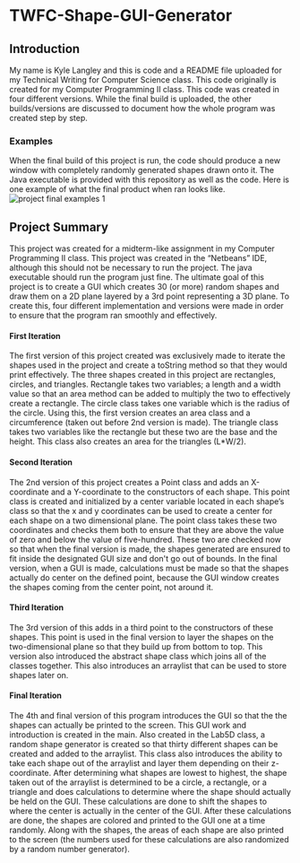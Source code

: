 # TWFC-Shape-GUI-Generator
## Introduction ##
  My name is Kyle Langley and this is code and a README file uploaded for my Technical Writing for Computer Science class. This code originally is created for my Computer Programming II class. This code was created in four different versions. While the final build is uploaded, the other builds/versions are discussed to document how the whole program was created step by step.

### Examples ###
When the final build of this project is run, the code should produce a new window with completely randomly generated shapes drawn onto it. The Java executable is provided with this repository as well as the code. Here is one example of what the final product when ran looks like.
![project final examples 1](https://user-images.githubusercontent.com/44346659/47449427-35076000-d788-11e8-8b49-f068403d06a8.PNG)


## Project Summary ##
This project was created for a midterm-like assignment in my Computer Programming II class. This project was created in the “Netbeans” IDE, although this should not be necessary to run the project. The java executable should run the program just fine. The ultimate goal of this project is to create a GUI which creates 30 (or more) random shapes and draw them on a 2D plane layered by a 3rd point representing a 3D plane. To create this, four different implementation and versions were made in order to ensure that the program ran smoothly and effectively.

#### First Iteration ####
  The first version of this project created was exclusively made to iterate the shapes used in the project and create a toString method so that they would print effectively. The three shapes created in this project are rectangles, circles, and triangles. Rectangle takes two variables; a length and a width value so that an area method can be added to multiply the two to effectively create a rectangle. The circle class takes one variable which is the radius of the circle. Using this, the first version creates an area class and a circumference (taken out before 2nd version is made). The triangle class takes two variables like the rectangle but these two are the base and the height. This class also creates an area for the triangles (L*W/2).
  
#### Second Iteration ####
  The 2nd version of this project creates a Point class and adds an X-coordinate and a Y-coordinate to the constructors of each shape. This point class is created and initialized by a center variable located in each shape’s class so that the x and y coordinates can be used to create a center for each shape on a two dimensional plane. The point class takes these two coordinates and checks them both to ensure that they are above the value of zero and below the value of five-hundred. These two are checked now so that when the final version is made, the shapes generated are ensured to fit inside the designated GUI size and don't go out of bounds. In the final version, when a GUI is made, calculations must be made so that the shapes actually do center on the defined point, because the GUI window creates the shapes coming from the center point, not around it.
  
#### Third Iteration ####
  The 3rd version of this adds in a third point to the constructors of these shapes. This point is used in the final version to layer the shapes on the two-dimensional plane so that they build up from bottom to top. This version also introduced the abstract shape class which joins all of the classes together. This also introduces an arraylist that can be used to store shapes later on.
  
#### Final Iteration ####
  The 4th and final version of this program introduces the GUI so that the the shapes can actually be printed to the screen. This GUI work and introduction is created in the main. Also created in the Lab5D class, a random shape generator is created so that thirty different shapes can be created and added to the arraylist. This class also introduces the ability to take each shape out of the arraylist and layer them depending on their z-coordinate. After determining what shapes are lowest to highest, the shape taken out of the arraylist is determined to be a circle, a rectangle, or a triangle and does calculations to determine where the shape should actually be held on the GUI. These calculations are done to shift the shapes to where the center is actually in the center of the GUI. After these calculations are done, the shapes are colored and printed to the GUI one at a time randomly. Along with the shapes, the areas of each shape are also printed to the screen (the numbers used for these calculations are also randomized by a random number generator).
